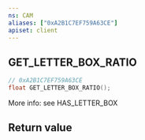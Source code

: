 ```yaml
---
ns: CAM
aliases: ["0xA2B1C7EF759A63CE"]
apiset: client
---
```

## GET_LETTER_BOX_RATIO

```c
// 0xA2B1C7EF759A63CE
float GET_LETTER_BOX_RATIO();
```

More info: see HAS_LETTER_BOX


## Return value

